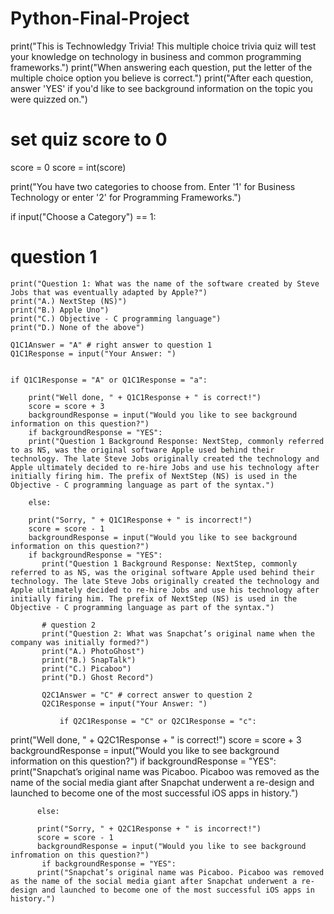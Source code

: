 # Python-Final-Project
print("This is Technowledgy Trivia! This multiple choice trivia quiz will test your knowledge on technology in business and common programming frameworks.")
print("When answering each question, put the letter of the multiple choice option you believe is correct.")
print("After each question, answer 'YES' if you'd like to see background information on the topic you were quizzed on.")
# set quiz score to 0

score = 0
score = int(score)

print("You have two categories to choose from. Enter '1' for Business Technology or enter '2' for Programming Frameworks.")

if input("Choose a Category") == 1:

# question 1
    print("Question 1: What was the name of the software created by Steve Jobs that was eventually adapted by Apple?")
    print("A.) NextStep (NS)")
    print("B.) Apple Uno")
    print("C.) Objective - C programming language")
    print("D.) None of the above")

    Q1C1Answer = "A" # right answer to question 1
    Q1C1Response = input("Your Answer: ")
    

    if Q1C1Response = "A" or Q1C1Response = "a":

        print("Well done, " + Q1C1Response + " is correct!")
        score = score + 3
        backgroundResponse = input("Would you like to see background information on this question?")
        if backgroundResponse = "YES":
        print("Question 1 Background Response: NextStep, commonly referred to as NS, was the original software Apple used behind their technology. The late Steve Jobs originally created the technology and Apple ultimately decided to re-hire Jobs and use his technology after initially firing him. The prefix of NextStep (NS) is used in the Objective - C programming language as part of the syntax.")
        
        else:
        
        print("Sorry, " + Q1C1Response + " is incorrect!")
        score = score - 1
        backgroundResponse = input("Would you like to see background information on this question?")
        if backgroundResponse = "YES":
           print("Question 1 Background Response: NextStep, commonly referred to as NS, was the original software Apple used behind their technology. The late Steve Jobs originally created the technology and Apple ultimately decided to re-hire Jobs and use his technology after initially firing him. The prefix of NextStep (NS) is used in the Objective - C programming language as part of the syntax.")
           
           # question 2
           print("Question 2: What was Snapchat’s original name when the company was initially formed?")
           print("A.) PhotoGhost")
           print("B.) SnapTalk")
           print("C.) Picaboo")
           print("D.) Ghost Record")
           
           Q2C1Answer = "C" # correct answer to question 2
           Q2C1Response = input("Your Answer: ")
           
               if Q2C1Response = "C" or Q2C1Response = "c":
print("Well done, " + Q2C1Response + " is correct!")
score = score + 3
     backgroundResponse = input("Would you like to see background information on this question?")
          if backgroundResponse = "YES":
          print("Snapchat’s original name was Picaboo. Picaboo was removed as the name of the social media giant after Snapchat underwent a re-design and launched to become one of the most successful iOS apps in history.")
          
          else:
          
          print("Sorry, " + Q2C1Response + " is incorrect!")
          score = score - 1
          backgroundResponse = input("Would you like to see background infromation on this question?")
           if backgroundResponse = "YES":
          print("Snapchat’s original name was Picaboo. Picaboo was removed as the name of the social media giant after Snapchat underwent a re-design and launched to become one of the most successful iOS apps in history.")

       
        
        
